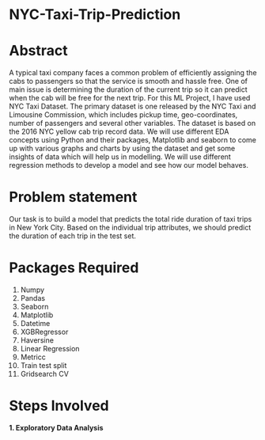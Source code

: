 # NYC-Taxi-Trip-Prediction

# Abstract

A typical taxi company faces a common problem of efficiently assigning the cabs to passengers so that the service is smooth and hassle free. One of main issue is determining the duration of the current trip so it can predict when the cab will be free for the next trip.
For this ML Project, I have used NYC Taxi Dataset.
The primary dataset is one released by the NYC Taxi and Limousine Commission, which includes pickup time, geo-coordinates, number of passengers and several other variables. The dataset is based on the 2016 NYC yellow cab trip record data.
We will use different EDA concepts using Python and their packages, Matplotlib and seaborn to come up with various graphs and charts by using the dataset and get some insights of data which will help us in modelling. We will use different regression methods to develop a model and see how our model behaves.

# Problem statement

Our task is to build a model that predicts the total ride duration of taxi trips in New York City. Based on
the individual trip attributes, we should predict the duration of each trip in the test set.

# Packages Required

1. Numpy
2. Pandas
3. Seaborn
4. Matplotlib
5. Datetime
6. XGBRegressor
7. Haversine 
8. Linear Regression
9. Metricc
10. Train test split
11. Gridsearch CV

# Steps Involved

**1. Exploratory Data Analysis**


